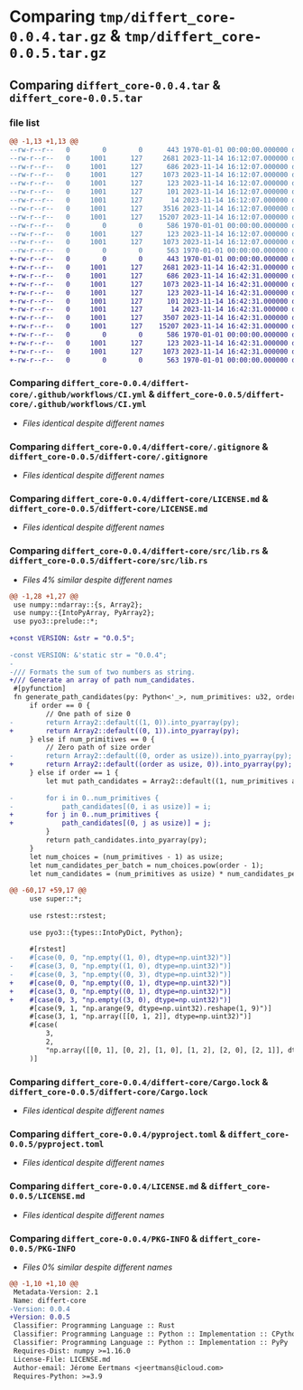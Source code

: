# Comparing `tmp/differt_core-0.0.4.tar.gz` & `tmp/differt_core-0.0.5.tar.gz`

## Comparing `differt_core-0.0.4.tar` & `differt_core-0.0.5.tar`

### file list

```diff
@@ -1,13 +1,13 @@
--rw-r--r--   0        0        0      443 1970-01-01 00:00:00.000000 differt_core-0.0.4/differt-core/Cargo.toml
--rw-r--r--   0     1001      127     2681 2023-11-14 16:12:07.000000 differt_core-0.0.4/differt-core/.github/workflows/CI.yml
--rw-r--r--   0     1001      127      686 2023-11-14 16:12:07.000000 differt_core-0.0.4/differt-core/.gitignore
--rw-r--r--   0     1001      127     1073 2023-11-14 16:12:07.000000 differt_core-0.0.4/differt-core/LICENSE.md
--rw-r--r--   0     1001      127      123 2023-11-14 16:12:07.000000 differt_core-0.0.4/differt-core/README.md
--rw-r--r--   0     1001      127      101 2023-11-14 16:12:07.000000 differt_core-0.0.4/differt-core/differt_core.pyi
--rw-r--r--   0     1001      127       14 2023-11-14 16:12:07.000000 differt_core-0.0.4/differt-core/requirements.txt
--rw-r--r--   0     1001      127     3516 2023-11-14 16:12:07.000000 differt_core-0.0.4/differt-core/src/lib.rs
--rw-r--r--   0     1001      127    15207 2023-11-14 16:12:07.000000 differt_core-0.0.4/differt-core/Cargo.lock
--rw-r--r--   0        0        0      586 1970-01-01 00:00:00.000000 differt_core-0.0.4/pyproject.toml
--rw-r--r--   0     1001      127      123 2023-11-14 16:12:07.000000 differt_core-0.0.4/README.md
--rw-r--r--   0     1001      127     1073 2023-11-14 16:12:07.000000 differt_core-0.0.4/LICENSE.md
--rw-r--r--   0        0        0      563 1970-01-01 00:00:00.000000 differt_core-0.0.4/PKG-INFO
+-rw-r--r--   0        0        0      443 1970-01-01 00:00:00.000000 differt_core-0.0.5/differt-core/Cargo.toml
+-rw-r--r--   0     1001      127     2681 2023-11-14 16:42:31.000000 differt_core-0.0.5/differt-core/.github/workflows/CI.yml
+-rw-r--r--   0     1001      127      686 2023-11-14 16:42:31.000000 differt_core-0.0.5/differt-core/.gitignore
+-rw-r--r--   0     1001      127     1073 2023-11-14 16:42:31.000000 differt_core-0.0.5/differt-core/LICENSE.md
+-rw-r--r--   0     1001      127      123 2023-11-14 16:42:31.000000 differt_core-0.0.5/differt-core/README.md
+-rw-r--r--   0     1001      127      101 2023-11-14 16:42:31.000000 differt_core-0.0.5/differt-core/differt_core.pyi
+-rw-r--r--   0     1001      127       14 2023-11-14 16:42:31.000000 differt_core-0.0.5/differt-core/requirements.txt
+-rw-r--r--   0     1001      127     3507 2023-11-14 16:42:31.000000 differt_core-0.0.5/differt-core/src/lib.rs
+-rw-r--r--   0     1001      127    15207 2023-11-14 16:42:31.000000 differt_core-0.0.5/differt-core/Cargo.lock
+-rw-r--r--   0        0        0      586 1970-01-01 00:00:00.000000 differt_core-0.0.5/pyproject.toml
+-rw-r--r--   0     1001      127      123 2023-11-14 16:42:31.000000 differt_core-0.0.5/README.md
+-rw-r--r--   0     1001      127     1073 2023-11-14 16:42:31.000000 differt_core-0.0.5/LICENSE.md
+-rw-r--r--   0        0        0      563 1970-01-01 00:00:00.000000 differt_core-0.0.5/PKG-INFO
```

### Comparing `differt_core-0.0.4/differt-core/.github/workflows/CI.yml` & `differt_core-0.0.5/differt-core/.github/workflows/CI.yml`

 * *Files identical despite different names*

### Comparing `differt_core-0.0.4/differt-core/.gitignore` & `differt_core-0.0.5/differt-core/.gitignore`

 * *Files identical despite different names*

### Comparing `differt_core-0.0.4/differt-core/LICENSE.md` & `differt_core-0.0.5/differt-core/LICENSE.md`

 * *Files identical despite different names*

### Comparing `differt_core-0.0.4/differt-core/src/lib.rs` & `differt_core-0.0.5/differt-core/src/lib.rs`

 * *Files 4% similar despite different names*

```diff
@@ -1,28 +1,27 @@
 use numpy::ndarray::{s, Array2};
 use numpy::{IntoPyArray, PyArray2};
 use pyo3::prelude::*;
 
+const VERSION: &str = "0.0.5";
 
-const VERSION: &'static str = "0.0.4";
-
-/// Formats the sum of two numbers as string.
+/// Generate an array of path num_candidates.
 #[pyfunction]
 fn generate_path_candidates(py: Python<'_>, num_primitives: u32, order: u32) -> &PyArray2<u32> {
     if order == 0 {
         // One path of size 0
-        return Array2::default((1, 0)).into_pyarray(py);
+        return Array2::default((0, 1)).into_pyarray(py);
     } else if num_primitives == 0 {
         // Zero path of size order
-        return Array2::default((0, order as usize)).into_pyarray(py);
+        return Array2::default((order as usize, 0)).into_pyarray(py);
     } else if order == 1 {
         let mut path_candidates = Array2::default((1, num_primitives as usize));
 
-        for i in 0..num_primitives {
-            path_candidates[(0, i as usize)] = i;
+        for j in 0..num_primitives {
+            path_candidates[(0, j as usize)] = j;
         }
         return path_candidates.into_pyarray(py);
     }
     let num_choices = (num_primitives - 1) as usize;
     let num_candidates_per_batch = num_choices.pow(order - 1);
     let num_candidates = (num_primitives as usize) * num_candidates_per_batch;
 
@@ -60,17 +59,17 @@
     use super::*;
 
     use rstest::rstest;
 
     use pyo3::{types::IntoPyDict, Python};
 
     #[rstest]
-    #[case(0, 0, "np.empty((1, 0), dtype=np.uint32)")]
-    #[case(3, 0, "np.empty((1, 0), dtype=np.uint32)")]
-    #[case(0, 3, "np.empty((0, 3), dtype=np.uint32)")]
+    #[case(0, 0, "np.empty((0, 1), dtype=np.uint32)")]
+    #[case(3, 0, "np.empty((0, 1), dtype=np.uint32)")]
+    #[case(0, 3, "np.empty((3, 0), dtype=np.uint32)")]
     #[case(9, 1, "np.arange(9, dtype=np.uint32).reshape(1, 9)")]
     #[case(3, 1, "np.array([[0, 1, 2]], dtype=np.uint32)")]
     #[case(
         3,
         2,
         "np.array([[0, 1], [0, 2], [1, 0], [1, 2], [2, 0], [2, 1]], dtype=np.uint32).T"
     )]
```

### Comparing `differt_core-0.0.4/differt-core/Cargo.lock` & `differt_core-0.0.5/differt-core/Cargo.lock`

 * *Files identical despite different names*

### Comparing `differt_core-0.0.4/pyproject.toml` & `differt_core-0.0.5/pyproject.toml`

 * *Files identical despite different names*

### Comparing `differt_core-0.0.4/LICENSE.md` & `differt_core-0.0.5/LICENSE.md`

 * *Files identical despite different names*

### Comparing `differt_core-0.0.4/PKG-INFO` & `differt_core-0.0.5/PKG-INFO`

 * *Files 0% similar despite different names*

```diff
@@ -1,10 +1,10 @@
 Metadata-Version: 2.1
 Name: differt-core
-Version: 0.0.4
+Version: 0.0.5
 Classifier: Programming Language :: Rust
 Classifier: Programming Language :: Python :: Implementation :: CPython
 Classifier: Programming Language :: Python :: Implementation :: PyPy
 Requires-Dist: numpy >=1.16.0
 License-File: LICENSE.md
 Author-email: Jérome Eertmans <jeertmans@icloud.com>
 Requires-Python: >=3.9
```


